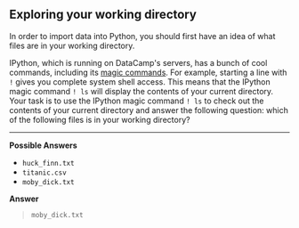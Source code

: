 ## Exploring your working directory

In order to import data into Python, you should first have an idea of what files are in your working directory.

IPython, which is running on DataCamp's servers, has a bunch of cool commands, including its [magic commands](http://ipython.readthedocs.io/en/stable/overview.html). For example, starting a line with `!` gives you complete system shell access. This means that the IPython magic command `! ls` will display the contents of your current directory. Your task is to use the IPython magic command `! ls` to check out the contents of your current directory and answer the following question: which of the following files is in your working directory?

<hr>

**Possible Answers**

* `huck_finn.txt`
* `titanic.csv`
* `moby_dick.txt`

**Answer**

> `moby_dick.txt`